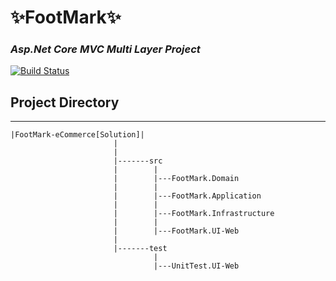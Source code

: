 # ✨FootMark✨
### _Asp.Net Core MVC Multi Layer Project_

[![Build Status](https://travis-ci.org/joemccann/dillinger.svg?branch=master)]()

## Project Directory
-------------------------------------
    |FootMark-eCommerce[Solution]| 
                           |
                           |
                           |-------src 
                           |        | 
                           |        |---FootMark.Domain 
                           |        |
                           |        |---FootMark.Application
                           |        |
                           |        |---FootMark.Infrastructure
                           |        |
                           |        |---FootMark.UI-Web
                           |       
                           |-------test
                                    |
                                    |---UnitTest.UI-Web

